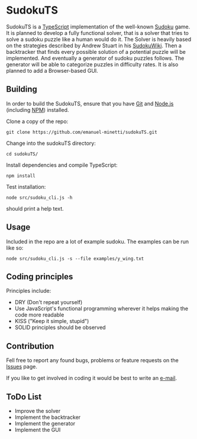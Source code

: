 # SudokuTS
SudokuTS is a [TypeScript](https://www.typescriptlang.org/) implementation of the well-known
[Sudoku](https://en.wikipedia.org/wiki/Sudoku) game. It is planned to develop
a fully functional solver, that is a solver that tries to solve a sudoku puzzle
like a human would do it. The Solver is heavily based on the strategies described
 by Andrew Stuart in his [SudokuWiki](http://www.sudokuwiki.org/sudoku.htm).
 Then a backtracker that finds every possible solution
of a potential puzzle will be implemented. And eventually a generator of sudoku puzzles follows.
The generator
will be able to categorize puzzles in difficulty rates.
It is also planned to add a Browser-based GUI.

## Building
In order to build the SudokuTS, ensure that you have [Git](https://git-scm.com/downloads)
and [Node.js](https://nodejs.org/) (including [NPM](https://www.npmjs.com/)) installed.

Clone a copy of the repo:
    
    git clone https://github.com/emanuel-minetti/sudokuTS.git
Change into the sudokuTS directory:

    cd sudokuTS/
Install dependencies and compile TypeScript:    

    npm install
Test installation:

    node src/sudoku_cli.js -h
should print a help text.

## Usage

Included in the repo are a lot of example sudoku. The examples can be run like so:

    node src/sudoku_cli.js -s --file examples/y_wing.txt
    
## Coding principles

Principles include:
 - DRY (Don't repeat yourself)
 - Use JavaScript's functional programming wherever it helps making the code more readable 
 - KISS ("Keep it simple, stupid")
 - SOLID principles should be observed

## Contribution
Fell free to report any found bugs, problems or feature requests on the
[Issues](https://github.com/emanuel-minetti/sudokuTS/issues) page.

If you like to get involved in coding it would be best to write an [e-mail](mailto:e.minetti@posteo.de). 


## ToDo List
- Improve the solver
- Implement the backtracker
- Implement the generator
- Implement the GUI

